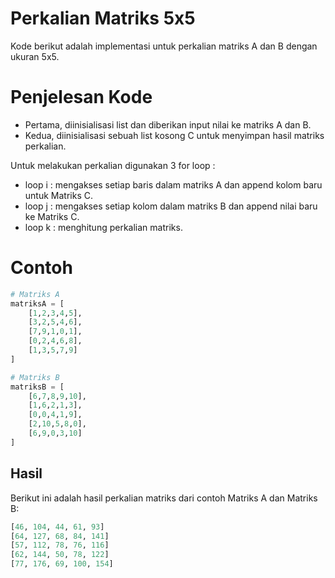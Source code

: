 # Perkalian Matriks 5x5
Kode berikut adalah implementasi untuk perkalian matriks A dan B dengan ukuran 5x5.

# Penjelesan Kode
- Pertama, diinisialisasi list dan diberikan input nilai ke matriks A dan B.
- Kedua, diinisialisasi sebuah list kosong C untuk menyimpan hasil matriks perkalian.

Untuk melakukan perkalian digunakan 3 for loop :
- loop i : mengakses setiap baris dalam matriks A dan append kolom baru untuk Matriks C.
- loop j : mengakses setiap kolom dalam matriks B dan append nilai baru ke Matriks C.
- loop k : menghitung perkalian matriks.

# Contoh
```python
# Matriks A
matriksA = [
    [1,2,3,4,5],
    [3,2,5,4,6],
    [7,9,1,0,1],
    [0,2,4,6,8],
    [1,3,5,7,9]
]

# Matriks B
matriksB = [
    [6,7,8,9,10],
    [1,6,2,1,3],
    [0,0,4,1,9],
    [2,10,5,8,0],
    [6,9,0,3,10]
]
```
## Hasil
Berikut ini adalah hasil perkalian matriks dari contoh Matriks A dan Matriks B:
```python
[46, 104, 44, 61, 93]
[64, 127, 68, 84, 141]
[57, 112, 78, 76, 116]
[62, 144, 50, 78, 122]
[77, 176, 69, 100, 154]
```
